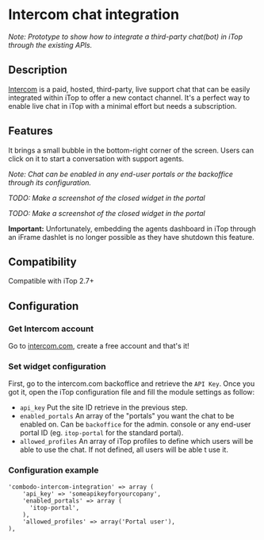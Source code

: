 # Intercom chat integration

_Note: Prototype to show how to integrate a third-party chat(bot) in iTop through the existing APIs._

## Description
[Intercom](https://www.intercom.com/) is a paid, hosted, third-party, live support chat that can be easily integrated within iTop to offer a new contact channel. It's a perfect way to enable live chat in iTop with a minimal effort but needs a subscription.

## Features
It brings a small bubble in the bottom-right corner of the screen. Users can click on it to start a conversation with support agents.

_Note: Chat can be enabled in any end-user portals or the backoffice through its configuration._

_TODO: Make a screenshot of the closed widget in the portal_

_TODO: Make a screenshot of the closed widget in the portal_

**Important:** Unfortunately, embedding the agents dashboard in iTop through an iFrame dashlet is no longer possible as they have shutdown this feature.

## Compatibility
Compatible with iTop 2.7+

## Configuration
### Get Intercom account
Go to [intercom.com](https://www.intercom.com/), create a free account and that's it!

### Set widget configuration
First, go to the intercom.com backoffice and retrieve the `API Key`. Once you got it, open the iTop configuration file and fill the module settings as follow:
- `api_key` Put the site ID retrieve in the previous step.
- `enabled_portals` An array of the "portals" you want the chat to be enabled on. Can be `backoffice` for the admin. console or any end-user portal ID (eg. `itop-portal` for the standard portal).
- `allowed_profiles` An array of iTop profiles to define which users will be able to use the chat. If not defined, all users will be able t use it.

### Configuration example
```
'combodo-intercom-integration' => array (
    'api_key' => 'someapikeyforyourcopany',
    'enabled_portals' => array (
      'itop-portal',
    ),
    'allowed_profiles' => array('Portal user'),
),
```
